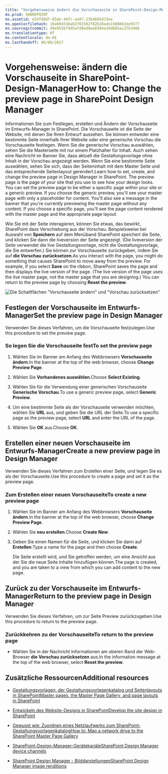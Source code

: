 ```yaml
---
title: "Vorgehensweise ändern die Vorschauseite in SharePoint-Design-Manager"
ms.prod: SHAREPOINT
ms.assetid: e5dfd8df-65de-44fc-aa97-23b4685d33ee
ms.openlocfilehash: 10a694536a63701502f82b28ade1500863ee9377
ms.sourcegitcommit: d9e955bf9d5afd9ad8ae8304a3ddb85ac27b3406
ms.translationtype: HT
ms.contentlocale: de-DE
ms.lasthandoff: 06/06/2017
---
```

# <a name="how-to-change-the-preview-page-in-sharepoint-design-manager"></a><span data-ttu-id="85e22-102">Vorgehensweise: ändern die Vorschauseite in SharePoint-Design-Manager</span><span class="sxs-lookup"><span data-stu-id="85e22-102">How to: Change the preview page in SharePoint Design Manager</span></span>
<span data-ttu-id="85e22-p101">Informationen Sie zum Festlegen, erstellen und Ändern der Vorschauseite im Entwurfs-Manager in SharePoint. Die Vorschauseite ist die Seite der Website, mit denen Sie Ihren Entwurf aussehen. Sie können entweder eine bestimmte Seite innerhalb Ihrer Website oder eine generische Vorschau die Vorschauseite festlegen. Wenn Sie die generische Vorschau auswählen, sehen Sie die Masterseite mit nur einem Platzhalter für Inhalt. Auch sehen eine Nachricht im Banner Sie, dass aktuell die Gestaltungsvorlage ohne Inhalt in der Vorschau angezeigt werden. Wenn Sie eine bestimmte Seite auswählen, sehen Sie sich, dass der Seiteninhalt mit dem Master Seite und das entsprechende Seitenlayout gerendert.</span><span class="sxs-lookup"><span data-stu-id="85e22-p101">Learn how to set, create, and change the preview page in Design Manager in SharePoint. The preview page is the page of your site that you use to see how your design looks. You can set the preview page to be either a specific page within your site or a generic preview. If you choose the generic preview, you'll see your master page with only a placeholder for content. You'll also see a message in the banner that you're currently previewing the master page without any content. If you choose a specific page, you'll see the page content rendered with the master page and the appropriate page layout.</span></span>
  
    
    

<span data-ttu-id="85e22-p102">Wie Sie mit der Seite interagieren, können Sie etwas, das bewirkt, SharePoint dass Verschiebung aus der Vorschau. Beispielsweise bei Auswahl von **Speichern** auf dem Menüband SharePoint speichert die Seite, und klicken Sie dann die liveversion der Seite angezeigt. (Die liveversion der Seite verwendet die live Gestaltungsvorlage, nicht die Gestaltungsvorlage, die Sie entwerfen.) Sie können zur Vorschauseite zurückgeben, indem Sie auf **die Vorschau zurücksetzen**.</span><span class="sxs-lookup"><span data-stu-id="85e22-p102">As you interact with the page, you might do something that causes SharePoint to move away from the preview. For example, if you select **Save** on the ribbon, SharePoint saves the page and then displays the live version of the page. (The live version of the page uses the live master page, not the master page that you are designing.) You can return to the preview page by choosing **Reset the preview**.</span></span>
  
    
    
![Die Schaltflächen "Vorschauseite ändern" und "Vorschau zurücksetzen"](../../images/design-manager-preview-UI.jpg)
  
    
    

  
    
    

  
    
    

## <a name="set-the-preview-page-in-design-manager"></a><span data-ttu-id="85e22-113">Festlegen der Vorschauseite im Entwurfs-Manager</span><span class="sxs-lookup"><span data-stu-id="85e22-113">Set the preview page in Design Manager</span></span>
<span data-ttu-id="85e22-114"><a name="set"> </a></span><span class="sxs-lookup"><span data-stu-id="85e22-114"></span></span>

<span data-ttu-id="85e22-115">Verwenden Sie dieses Verfahren, um die Vorschauseite festzulegen.</span><span class="sxs-lookup"><span data-stu-id="85e22-115">Use this procedure to set the preview page.</span></span>
  
    
    

### <a name="to-set-the-preview-page"></a><span data-ttu-id="85e22-116">So legen Sie die Vorschauseite fest</span><span class="sxs-lookup"><span data-stu-id="85e22-116">To set the preview page</span></span>


1. <span data-ttu-id="85e22-117">Wählen Sie im Banner am Anfang des Webbrowsers **Vorschauseite ändern**.</span><span class="sxs-lookup"><span data-stu-id="85e22-117">In the banner at the top of the web browser, choose **Change Preview Page**.</span></span>
    
  
2. <span data-ttu-id="85e22-118">Wählen Sie **Vorhandenes auswählen**.</span><span class="sxs-lookup"><span data-stu-id="85e22-118">Choose **Select Existing**.</span></span>
    
  
3. <span data-ttu-id="85e22-119">Wählen Sie für die Verwendung einer generischen Vorschauseite **Generische Vorschau**.</span><span class="sxs-lookup"><span data-stu-id="85e22-119">To use a generic preview page, select **Generic Preview**.</span></span>
    
  
4. <span data-ttu-id="85e22-120">Um eine bestimmte Seite als der Vorschauseite verwenden möchten, wählen Sie **URL** aus, und geben Sie die URL der Seite.</span><span class="sxs-lookup"><span data-stu-id="85e22-120">To use a specific page as the preview page, select **URL** and enter the URL of the page.</span></span>
    
  
5. <span data-ttu-id="85e22-121">Wählen Sie **OK** aus.</span><span class="sxs-lookup"><span data-stu-id="85e22-121">Choose **OK**.</span></span>
    
  

## <a name="create-a-new-preview-page-in-design-manager"></a><span data-ttu-id="85e22-122">Erstellen einer neuen Vorschauseite im Entwurfs-Manager</span><span class="sxs-lookup"><span data-stu-id="85e22-122">Create a new preview page in Design Manager</span></span>
<span data-ttu-id="85e22-123"><a name="new"> </a></span><span class="sxs-lookup"><span data-stu-id="85e22-123"></span></span>

<span data-ttu-id="85e22-124">Verwenden Sie dieses Verfahren zum Erstellen einer Seite, und legen Sie es als der Vorschauseite.</span><span class="sxs-lookup"><span data-stu-id="85e22-124">Use this procedure to create a page and set it as the preview page.</span></span>
  
    
    

### <a name="to-create-a-new-preview-page"></a><span data-ttu-id="85e22-125">Zum Erstellen einer neuen Vorschauseite</span><span class="sxs-lookup"><span data-stu-id="85e22-125">To create a new preview page</span></span>


1. <span data-ttu-id="85e22-126">Wählen Sie im Banner am Anfang des Webbrowsers **Vorschauseite ändern**.</span><span class="sxs-lookup"><span data-stu-id="85e22-126">In the banner at the top of the web browser, choose **Change Preview Page**.</span></span>
    
  
2. <span data-ttu-id="85e22-127">Wählen Sie **neu erstellen**.</span><span class="sxs-lookup"><span data-stu-id="85e22-127">Choose **Create New**.</span></span>
    
  
3. <span data-ttu-id="85e22-128">Geben Sie einen Namen für die Seite, und klicken Sie dann auf **Erstellen**.</span><span class="sxs-lookup"><span data-stu-id="85e22-128">Type a name for the page and then choose **Create**.</span></span>
    
    <span data-ttu-id="85e22-129">Die Seite erstellt wird, und Sie getroffen werden, um eine Ansicht aus der Sie die neue Seite Inhalte hinzufügen können.</span><span class="sxs-lookup"><span data-stu-id="85e22-129">The page is created, and you are taken to a view from which you can add content to the new page.</span></span>
    
  

## <a name="return-to-the-preview-page-in-design-manager"></a><span data-ttu-id="85e22-130">Zurück zu der Vorschauseite im Entwurfs-Manager</span><span class="sxs-lookup"><span data-stu-id="85e22-130">Return to the preview page in Design Manager</span></span>
<span data-ttu-id="85e22-131"><a name="return"> </a></span><span class="sxs-lookup"><span data-stu-id="85e22-131"></span></span>

<span data-ttu-id="85e22-132">Verwenden Sie dieses Verfahren, um zur Seite Preview zurückzugeben.</span><span class="sxs-lookup"><span data-stu-id="85e22-132">Use this procedure to return to the preview page.</span></span>
  
    
    

### <a name="to-return-to-the-preview-page"></a><span data-ttu-id="85e22-133">Zurückkehren zu der Vorschauseite</span><span class="sxs-lookup"><span data-stu-id="85e22-133">To return to the preview page</span></span>


- <span data-ttu-id="85e22-134">Wählen Sie in der Nachricht Informationen am oberen Rand der Web-Browser **die Vorschau zurücksetzen** aus.</span><span class="sxs-lookup"><span data-stu-id="85e22-134">In the information message at the top of the web browser, select **Reset the preview**.</span></span>
    
  

## <a name="additional-resources"></a><span data-ttu-id="85e22-135">Zusätzliche Ressourcen</span><span class="sxs-lookup"><span data-stu-id="85e22-135">Additional resources</span></span>
<span data-ttu-id="85e22-136"><a name="addresources"> </a></span><span class="sxs-lookup"><span data-stu-id="85e22-136"></span></span>


-  [<span data-ttu-id="85e22-137">Gestaltungsvorlagen, der Gestaltungsvorlagenkatalog und Seitenlayouts in SharePoint</span><span class="sxs-lookup"><span data-stu-id="85e22-137">Master pages, the Master Page Gallery, and page layouts in SharePoint</span></span>](master-pages-the-master-page-gallery-and-page-layouts-in-sharepoint)
    
  
-  [<span data-ttu-id="85e22-138">Entwickeln des Website-Designs in SharePoint</span><span class="sxs-lookup"><span data-stu-id="85e22-138">Develop the site design in SharePoint</span></span>](develop-the-site-design-in-sharepoint)
    
  
-  [<span data-ttu-id="85e22-139">Gewusst wie: Zuordnen eines Netzlaufwerks zum SharePoint-Gestaltungsvorlagenkatalog</span><span class="sxs-lookup"><span data-stu-id="85e22-139">How to: Map a network drive to the SharePoint Master Page Gallery</span></span>](how-to-map-a-network-drive-to-the-sharepoint-master-page-gallery)
    
  
-  [<span data-ttu-id="85e22-140">SharePoint-Design-Manager-Gerätekanäle</span><span class="sxs-lookup"><span data-stu-id="85e22-140">SharePoint Design Manager device channels</span></span>](sharepoint-design-manager-device-channels)
    
  
-  [<span data-ttu-id="85e22-141">SharePoint Design Manager - Bilddarstellungen</span><span class="sxs-lookup"><span data-stu-id="85e22-141">SharePoint Design Manager image renditions</span></span>](sharepoint-design-manager-image-renditions)
    
  

